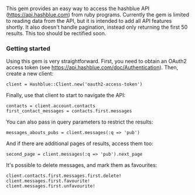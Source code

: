 This gem provides an easy way to access the hashblue API (https://api.hashblue.com) from ruby programs.  Currently the gem is limited to reading data from the API, but it is intended to add all API features shortly.  It also doesn't handle pagination, instead only returning the first 50 results.  This too should be rectified soon.

### Getting started

Using this gem is very straightforward.  First, you need to obtain an OAuth2 access token (see https://api.hashblue.com/doc/Authentication).  Then, create a new client:

    client = Hashblue::Client.new('oauth2-access-token')

Finally, use that client to start to navigate the API:

    contacts = client.account.contacts
    first_contact_messages = contacts.first.messages

You can also pass in query parameters to restrict the results:

    messages_abouts_pubs = client.messages(:q => 'pub')

And if there are additional pages of results, access them too:

    second_page = client.messages(:q => 'pub').next_page

It's possible to delete messages, and mark them as favourites:

    client.contacts.first.messages.first.delete!
    client.messages.first.favourite!
    client.messages.first.unfavourite!
